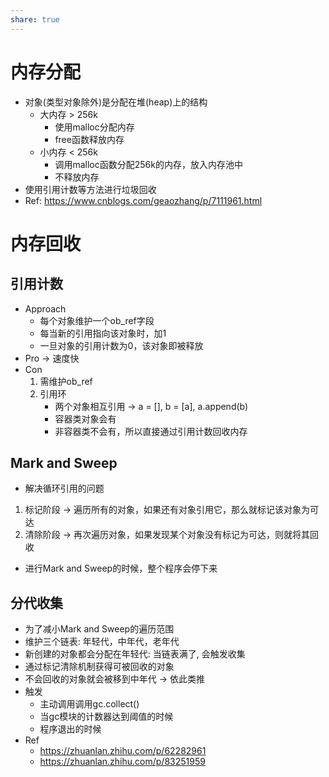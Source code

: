 ```yaml
---
share: true
---
```

# 内存分配
- 对象(类型对象除外)是分配在堆(heap)上的结构
	- 大内存 > 256k
		- 使用malloc分配内存
		- free函数释放内存
	- 小内存 < 256k
		- 调用malloc函数分配256k的内存，放入内存池中
		- 不释放内存
- 使用引用计数等方法进行垃圾回收
- Ref: https://www.cnblogs.com/geaozhang/p/7111961.html

# 内存回收

## 引用计数
- Approach
	- 每个对象维护一个ob_ref字段
	- 每当新的引用指向该对象时，加1
	- 一旦对象的引用计数为0，该对象即被释放
- Pro → 速度快
- Con
	1. 需维护ob_ref
	2. 引用环
		- 两个对象相互引用 → a = [], b = [a], a.append(b)
		- 容器类对象会有
		- 非容器类不会有，所以直接通过引用计数回收内存

## Mark and Sweep
- 解决循环引用的问题
1. 标记阶段 → 遍历所有的对象，如果还有对象引用它，那么就标记该对象为可达
2. 清除阶段 → 再次遍历对象，如果发现某个对象没有标记为可达，则就将其回收
- 进行Mark and Sweep的时候，整个程序会停下来

## 分代收集
- 为了减小Mark and Sweep的遍历范围
- 维护三个链表: 年轻代，中年代，老年代
- 新创建的对象都会分配在年轻代: 当链表满了, 会触发收集
- 通过标记清除机制获得可被回收的对象
- 不会回收的对象就会被移到中年代 → 依此类推
- 触发
	- 主动调用调用gc.collect()
	- 当gc模块的计数器达到阈值的时候
	- 程序退出的时候
- Ref
	- https://zhuanlan.zhihu.com/p/62282961
	- https://zhuanlan.zhihu.com/p/83251959
